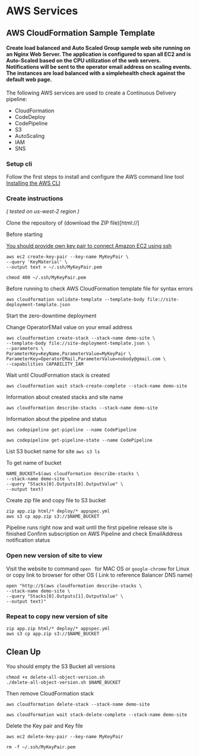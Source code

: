 
<p align=center><h1>AWS Services</h1></p>

## AWS CloudFormation Sample Template 
#### Create load balanced and Auto Scaled Group sample web site running on an Nginx Web Server. The application is configured to span all EC2  and is Auto-Scaled based on the CPU utilization of the web servers. Notifications will be sent to the operator email address on scaling events. The instances are load balanced with a simplehealth check against the default web page.

The following AWS services are used to create a Continuous Delivery pipeline:

  * CloudFormation
  * CodeDeploy
  * CodePipeline
  * S3
  * AutoScaling
  * IAM
  * SNS


### Setup cli

Follow the first steps to install and configure the AWS command line tool [Installing the AWS CLI](https://docs.aws.amazon.com/cli/latest/userguide/cli-chap-install.html)

### Create instructions 
_( tested on us-west-2 region )_

Clone the repository of (download the ZIP file)[html://]

Before starting

[You should provide own key pair to connect Amazon EC2 using ssh](https://docs.aws.amazon.com/AWSEC2/latest/UserGuide/ec2-key-pairs.html)

```
aws ec2 create-key-pair --key-name MyKeyPair \
--query 'KeyMaterial' \
--output text > ~/.ssh/MyKeyPair.pem

chmod 400 ~/.ssh/MyKeyPair.pem

```

Before running to check AWS CloudFormation template file for syntax errors

```
aws cloudformation validate-template --template-body file://site-deployment-template.json

```

Start the zero-downtime deployment
<p>Change OperatorEMail value on your email address

```
aws cloudformation create-stack --stack-name demo-site \
--template-body file://site-deployment-template.json \
--parameters \
ParameterKey=KeyName,ParameterValue=MyKeyPair \
ParameterKey=OperatorEMail,ParameterValue=nobody@gmail.com \
--capabilities CAPABILITY_IAM

```

Wait until CloudFormation stack is created

```
aws cloudformation wait stack-create-complete --stack-name demo-site

```

Information about created stacks and site name
```
aws cloudformation describe-stacks --stack-name demo-site

```

Information about the pipeline and status
```
aws codepipeline get-pipeline --name CodePipeline

aws codepipeline get-pipeline-state --name CodePipeline

```


List S3 bucket name for site ```aws s3 ls```

To get name of bucket
```
NAME_BUCKET=$(aws cloudformation describe-stacks \
--stack-name demo-site \
--query "Stacks[0].Outputs[0].OutputValue" \
--output text)

```

Create zip file and copy file to S3 bucket
```
zip app.zip html/* deploy/* appspec.yml
aws s3 cp app.zip s3://$NAME_BUCKET

```

Pipeline runs right now and wait until the first pipeline release site is finished
Confirm subscription on AWS Pipeline and check EmailAddress notification status

### Open new version of site to view

Visit the website to command ```open ``` for MAC OS or ```google-chrome``` for Linux or copy link to browser for other OS ( Link to reference Balancer DNS name)

```
open "http://$(aws cloudformation describe-stacks \
--stack-name demo-site \
--query "Stacks[0].Outputs[1].OutputValue" \
--output text)"

```

### Repeat to copy new version of site

```
zip app.zip html/* deploy/* appspec.yml
aws s3 cp app.zip s3://$NAME_BUCKET

```

## Clean Up

You should empty the S3 Bucket all versions
```
chmod +x delete-all-object-version.sh
./delete-all-object-version.sh $NAME_BUCKET

```

Then remove CloudFormation stack

```
aws cloudformation delete-stack --stack-name demo-site

aws cloudformation wait stack-delete-complete --stack-name demo-site

```

Delete the Key pair and Key file
```
aws ec2 delete-key-pair --key-name MyKeyPair

rm -f ~/.ssh/MyKeyPair.pem

```
